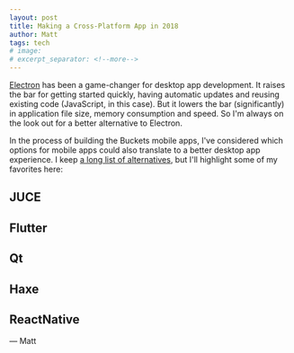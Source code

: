```yaml
---
layout: post
title: Making a Cross-Platform App in 2018
author: Matt
tags: tech
# image:
# excerpt_separator: <!--more-->
---
```


[Electron](https://electronjs.org/) has been a game-changer for desktop app development.  It raises the bar for getting started quickly, having automatic updates and reusing existing code (JavaScript, in this case).  But it lowers the bar (significantly) in application file size, memory consumption and speed.  So I'm always on the look out for a better alternative to Electron.

In the process of building the Buckets mobile apps, I've considered which options for mobile apps could also translate to a better desktop app experience.  I keep [a long list of alternatives](https://docs.google.com/spreadsheets/d/1dTZIp6z2J1IL7YgBlHG_x68x0_zfecU0MTsjTXn1E3A/edit?usp=sharing), but I'll highlight some of my favorites here:


## JUCE

## Flutter

## Qt

## Haxe

## ReactNative



&mdash; Matt
